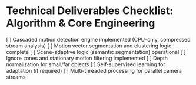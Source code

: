 # Technical Deliverables Checklist: Algorithm & Core Engineering

[ ] Cascaded motion detection engine implemented (CPU-only, compressed stream analysis)
[ ] Motion vector segmentation and clustering logic complete
[ ] Scene-adaptive logic (semantic segmentation) operational
[ ] Ignore zones and stationary motion filtering implemented
[ ] Depth normalization for small/far objects
[ ] Self-supervised learning for adaptation (if required)
[ ] Multi-threaded processing for parallel camera streams
